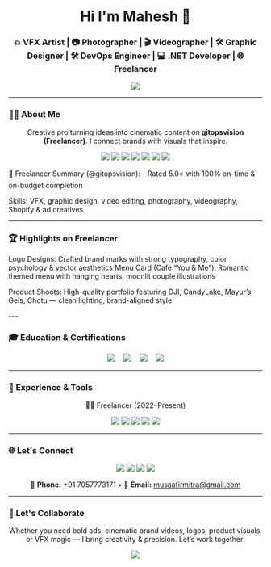 <h1 align="center">Hi I'm Mahesh  👋
  </h1>
<h3 align="center">💥 VFX Artist | 📷 Photographer | 🎬 Videographer | 🛠️ Graphic Designer | 🛠️ DevOps Engineer | 💻 .NET Developer | 🌐 Freelancer</h3>

<p align="center">
  <img src="https://capsule-render.vercel.app/api?type=waving&color=0:FF6F61,100:FFB347&height=140&section=header&text=Welcome%20to%20My%20Creative%20World!&fontSize=28&fontColor=fff" />
</p>

---

### 🧑‍🎨 About Me

<p align="center">
  Creative pro turning ideas into cinematic content on<strong> gitopsvision (Freelancer)</strong>.  
  I connect brands with visuals that inspire.
</p>

<p align="center">
  <img src="https://img.shields.io/badge/Graphic_Design-blueviolet?style=for-the-badge&logo=adobe-illustrator&logoColor=white"/>
  <img src="https://img.shields.io/badge/VFX-ff5722?style=for-the-badge&logo=adobe-after-effects&logoColor=white"/>
  <img src="https://img.shields.io/badge/Photography-00bcd4?style=for-the-badge&logo=canon&logoColor=white"/>
  <img src="https://img.shields.io/badge/Videographer-ff4081?style=for-the-badge&logo=adobe-premiere-pro&logoColor=white"/>
  <img src="https://img.shields.io/badge/Azure_DevOps-0078D7?style=for-the-badge&logo=azuredevops&logoColor=white"/>
  <img src="https://img.shields.io/badge/GitHub_Actions-2088FF?style=for-the-badge&logo=githubactions&logoColor=white"/>
  <img src="https://img.shields.io/badge/Visual_Studio-5C2D91?style=for-the-badge&logo=visualstudio&logoColor=white"/>
</p>
👥 Freelancer Summary (@gitopsvision):
- Rated  5.0⭐ with 100% on-time & on-budget completion
<p>Skills: VFX, graphic design, video editing, photography, videography, Shopify & ad creatives</p>

---

### 🏆 Highlights on Freelancer
Logo Designs: Crafted brand marks with strong typography, color psychology & vector aesthetics 
Menu Card (Cafe “You & Me”): Romantic themed menu with hanging hearts, moonlit couple illustrations 
<p>Product Shoots: High-quality portfolio featuring DJI, CandyLake, Mayur’s Gels, Chotu — clean lighting, brand-aligned style 
</p>
---

### 🎓 Education & Certifications

<p align="center">
  <img src="https://img.shields.io/badge/Animation_&_VFX-Moving_Stories_Academy-orange?style=for-the-badge&logo=academia&logoColor=white"/>
  &nbsp;&nbsp;
  <img src="https://img.shields.io/badge/Graphic_Design-CalArts-red?style=for-the-badge&logo=adobe-illustrator&logoColor=white"/>
  &nbsp;&nbsp;
  <img src="https://img.shields.io/badge/GitHub_Mastery-Udemy-purple?style=for-the-badge&logo=github&logoColor=white"/>
  &nbsp;&nbsp;
  <img src="https://img.shields.io/badge/Digital_Marketing-Google-blue?style=for-the-badge&logo=google&logoColor=white"/>
</p>

---

### 💼 Experience & Tools

<p align="center">
  🧑‍💻 Freelancer (2022–Present)
</p>
<p align="center">
  <img src="https://img.shields.io/badge/Photoshop-31A8FF?style=for-the-badge&logo=adobe-photoshop&logoColor=white"/>
  <img src="https://img.shields.io/badge/Illustrator-FF9A00?style=for-the-badge&logo=adobe-illustrator&logoColor=white"/>
  <img src="https://img.shields.io/badge/Premiere_Pro-9999FF?style=for-the-badge&logo=adobe-premiere-pro&logoColor=white"/>
  <img src="https://img.shields.io/badge/After_Effects-9999FF?style=for-the-badge&logo=adobe-after-effects&logoColor=white"/>
  <img src="https://img.shields.io/badge/GitHub-181717?style=for-the-badge&logo=github&logoColor=white"/>
</p>

---


### 🌐 Let's Connect

<p align="center">
  <a href="mailto:musaafirmitra@gmail.com.com"><img src="https://img.shields.io/badge/Gmail-D14836?style=for-the-badge&logo=gmail&logoColor=white"/></a>
  <a href="https://www.freelancer.com/u/opsvision"><img src="https://img.shields.io/badge/Freelancer‑opsvision-006AFF?style=for-the-badge&logo=freelancer&logoColor=white"/></a>
  <a href="https://linkedin.com/in/mahesh-gaikwad-4237ab1b7"><img src="https://img.shields.io/badge/LinkedIn-0077B5?style=for-the-badge&logo=linkedin&logoColor=white"/></a>
  <a href="https://instagram.com/musafirmitra"><img src="https://img.shields.io/badge/Instagram-E4405F?style=for-the-badge&logo=instagram&logoColor=white"/></a>
</p>

<p align="center">
  📱 <b>Phone:</b> +91 7057773171  •  📧 <b>Email:</b> <a href="mailto:musaafirmitra@gmail.com">musaafirmitra@gmail.com</a>
</p>

---

### 🤝 Let's Collaborate

<p align="center">
  Whether you need bold ads, cinematic brand videos, logos, product visuals, or VFX magic —  
  I bring creativity & precision. Let’s work together!
</p>

<p align="center">
  <img src="https://capsule-render.vercel.app/api?type=waving&color=0:FF6F61,100:FFC371&height=120&section=footer&text=Thanks%20for%20visiting!&fontColor=fff&fontSize=20"/>
</p>
